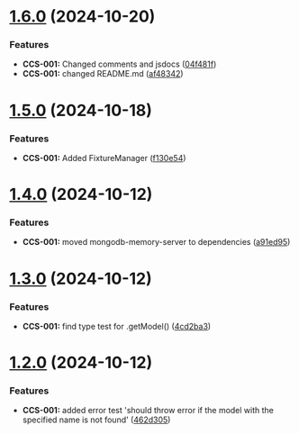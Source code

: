 # [1.6.0](https://github.com/CyberT33N/ModelManager/compare/v1.5.0...v1.6.0) (2024-10-20)


### Features

* **CCS-001:** Changed comments and jsdocs ([04f481f](https://github.com/CyberT33N/ModelManager/commit/04f481f736897a2db7603ff028086d645bb295ad))
* **CCS-001:** changed README.md ([af48342](https://github.com/CyberT33N/ModelManager/commit/af48342504496d63fdaf9f3b5c1367f99013fa56))



# [1.5.0](https://github.com/CyberT33N/ModelManager/compare/v1.4.0...v1.5.0) (2024-10-18)


### Features

* **CCS-001:** Added FixtureManager ([f130e54](https://github.com/CyberT33N/ModelManager/commit/f130e54dad3540f91caa710c6c90c934e25237c0))



# [1.4.0](https://github.com/CyberT33N/ModelManager/compare/v1.3.0...v1.4.0) (2024-10-12)


### Features

* **CCS-001:** moved mongodb-memory-server to dependencies ([a91ed95](https://github.com/CyberT33N/ModelManager/commit/a91ed95cd52bd70c84e3a3117983c2189ce459e1))



# [1.3.0](https://github.com/CyberT33N/ModelManager/compare/v1.2.0...v1.3.0) (2024-10-12)


### Features

* **CCS-001:** find type test for .getModel() ([4cd2ba3](https://github.com/CyberT33N/ModelManager/commit/4cd2ba3be2933d5112d93991bae94d9c60d7e3e4))



# [1.2.0](https://github.com/CyberT33N/ModelManager/compare/v1.1.0...v1.2.0) (2024-10-12)


### Features

* **CCS-001:** added error test 'should throw error if the model with the specified name is not found' ([462d305](https://github.com/CyberT33N/ModelManager/commit/462d30565f1845901902fbb36075caf2fd82efd5))



